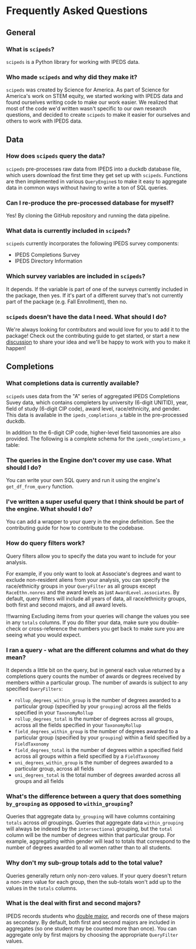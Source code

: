 # Frequently Asked Questions

## General

### What is `scipeds`?

`scipeds` is a Python library for working with IPEDS data.

### Who made `scipeds` and why did they make it?

`scipeds` was created by Science for America. As part of Science for America's work on STEM equity, we started working with IPEDS data and found ourselves writing code to make our work easier. We realized that most of the code we'd written wasn't specific to our own research questions, and decided to create `scipeds` to make it easier for ourselves and others to work with IPEDS data. 

## Data

### How does `scipeds` query the data?

`scipeds` pre-processes raw data from IPEDS into a duckdb database file, which users download the first time they get set up with `scipeds`. Functions are then implemented in various `QueryEngine`s to make it easy to aggregate data in common ways without having to write a ton of SQL queries.

### Can I re-produce the pre-processed database for myself?

Yes! By cloning the GitHub repository and running the data pipeline.

### What data is currently included in `scipeds`?

`scipeds` currently incorporates the following IPEDS survey components: 

- IPEDS Completions Survey 
- IPEDS Directory Information

### Which survey variables are included in `scipeds`?

It depends. If the variable is part of one of the surveys currently included in the package, then yes. If it's part of a different survey that's not currently part of the package (e.g. Fall Enrollment), then no.

### `scipeds` doesn't have the data I need. What should I do?

We're always looking for contributors and would love for you to add it to the package! Check out the contributing guide to get started, or start a new [discussion](https://github.com/scienceforamerica/scipeds/discussions/new/choose) to share your idea and we'll be happy to work with you to make it happen!

## Completions

### What completions data is currently available?

`scipeds` uses data from the "A" series of aggregated IPEDS Completions Suvey data, which contains completers by university (6-digit UNITID), year, field of study (6-digit CIP code), award level, race/ethnicity, and gender. This data is available in the `ipeds_completions_a` table in the pre-processed duckdb.

In addition to the 6-digit CIP code, higher-level field taxonomies are also provided. The following is a complete schema for the `ipeds_completions_a` table:

<!-- COMPLETIONS TABLE SCHEMA -->

### The queries in the Engine don't cover my use case. What should I do?

You can write your own SQL query and run it using the engine's `get_df_from_query` function.

### I've written a super useful query that I think should be part of the engine. What should I do?

You can add a wrapper to your query in the engine definition. See the contributing guide for how to contribute to the codebase.

### How do query filters work?

Query filters allow you to specify the data you want to include for your analysis. 

For example, if you only want to look at Associate's degrees and want to exclude non-resident aliens from your analysis, you can specify the race/ethnicity groups in your `QueryFilter` as all groups except `RaceEthn.nonres` and the award levels as just `AwardLevel.associates`. By default, query filters will include all years of data, all race/ethnicity groups, both first and second majors, and all award levels.

!!!warning
    Excluding items from your queries will change the values you see in any `totals` columns. If you do filter your data, make sure you double-check or cross-reference the numbers you get back to make sure you are seeing what you would expect.

### I ran a query - what are the different columns and what do they mean?

It depends a little bit on the query, but in general each value returned by a completions query counts the number of awards or degrees received by members within a particular group. The number of awards is subject to any specified `QueryFilters`:

- `rollup_degrees_within_group` is the number of degrees awarded to a particular group (specified by your `grouping`) across all the fields specified in your `TaxonomyRollup`
- `rollup_degrees_total` is the number of degrees across all groups, across all the fields specified in your `TaxonomyRollup` 
- `field_degrees_within_group` is the number of degrees awarded to a particular group (specified by your `grouping`) within a field specified by a `FieldTaxonomy`
- `field_degrees_total` is the number of degrees within a specified field across all groups within a field specified by a `FieldTaxonomy`
- `uni_degrees_within_group` is the number of degrees awarded to a particular group, across all fields
- `uni_degrees_total` is the total number of degrees awarded across all groups and all fields

### What's the difference between a query that does something `by_grouping` as opposed to `within_grouping`?

Queries that aggregate data `by_grouping` will have columns containing `totals` across _all_ groupings. Queries that aggregate data `within_grouping` will always be indexed by the `intersectional` grouping, but the `total` column will be the number of degrees within that particular group. For example, aggregating within gender will lead to totals that correspond to the number of degrees awarded to all women rather than to all students.

### Why don't my sub-group totals add to the total value?

Queries generally return only non-zero values. If your query doesn't return a non-zero value for each group, then the sub-totals won't add up to the values in the `totals` columns.

### What is the deal with first and second majors?

IPEDS records students who [double major](https://surveys.nces.ed.gov/ipeds/public/survey-materials/instructions?instructionid=30080), and records one of these majors as secondary. By default, both first and second majors are included in aggregates (so one student may be counted more than once). You can aggregate only by first majors by choosing the appropriate `QueryFilter` values.

